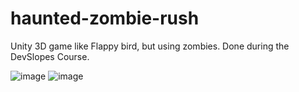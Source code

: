 # haunted-zombie-rush
Unity 3D game like Flappy bird, but using zombies. Done during the DevSlopes Course.

![image](https://i.imgur.com/jNTNww3m.png) ![image](https://i.imgur.com/HYCFJBLm.png)
